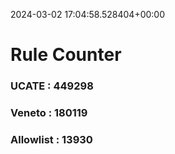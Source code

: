 2024-03-02 17:04:58.528404+00:00
# Rule Counter 
 ### UCATE : 449298

 ### Veneto : 180119

 ### Allowlist : 13930